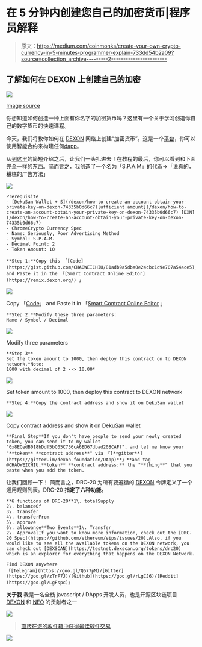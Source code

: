 # 在 5 分钟内创建您自己的加密货币|程序员解释

> 原文：<https://medium.com/coinmonks/create-your-own-crypto-currency-in-5-minutes-programmer-explain-733dd54b2a09?source=collection_archive---------2----------------------->

## 了解如何在 DEXON 上创建自己的加密

![](img/967060f44c31362b7703064790c36de6.png)

[Image source](https://www.google.co.in/url?sa=i&source=images&cd=&cad=rja&uact=8&ved=2ahUKEwjE9-K5noPgAhUIbn0KHcl8Bc0Qjxx6BAgBEAI&url=https%3A%2F%2Fdexon.org%2F&psig=AOvVaw2K6NYFYOto9YPuoSWo98_o&ust=1548309965532235)

你想知道如何创造一种上面有你名字的加密货币吗？这里有一个关于学习创造你自己的数字货币的快速课程。

今天，我们将教你如何在 [DEXON](https://medium.com/u/1d41c18242ad?source=post_page-----733dd54b2a09--------------------------------) 网络上创建“加密货币”。这是一个[平台](https://www.youtube.com/watch?v=FWZDD9fL0GQ)，你可以使用智能合约来构建任何[dapp](/dexon/002-dapp-do-we-really-need-it-programmer-explain-ca4d45912074)。

从[到这里](https://www.youtube.com/watch?v=FWZDD9fL0GQ)的简短介绍之后，让我们一头扎进去！在教程的最后，你可以看到和下面完全一样的东西。简而言之，我创造了一个名为「S.P.A.M」的代币→「说真的，糟糕的广告方法」

![](img/b2adc7a765920895540dd8c03c2701b4.png)

```
Prerequisite
- [DekuSan Wallet + S](/dexon/how-to-create-an-account-obtain-your-private-key-on-dexon-74335b0d66c7)[ufficient amount](/dexon/how-to-create-an-account-obtain-your-private-key-on-dexon-74335b0d66c7) [DXN](/dexon/how-to-create-an-account-obtain-your-private-key-on-dexon-74335b0d66c7)
- ChromeCrypto Currency Spec
- Name: Seriously, Poor Advertising Method
- Symbol: S.P.A.M.
- Decimal Point: 2
- Token Amount: 10
```

```
**Step 1:**Copy this 「[Code](https://gist.github.com/CHAOWEICHIU/81adb9a5dba0e24cbc1d9e707a54ace5)」 and Paste it in the 「[Smart Contract Online Editor](https://remix.dexon.org/) 」
```

![](img/a318da235b74340df0954b5304272601.png)

Copy 「[Code](https://gist.github.com/CHAOWEICHIU/81adb9a5dba0e24cbc1d9e707a54ace5)」 and Paste it in 「[Smart Contract Online Editor](https://remix.dexon.org/) 」

```
**Step 2:**Modify these three parameters:
Name / Symbol / Decimal
```

![](img/d668123d6d87045a72d4fc2de4603ccf.png)

Modify three parameters

```
**Step 3**
Set the token amount to 1000, then deploy this contract on to DEXON network.*Note: 
1000 with decimal of 2 --> 10.00*
```

![](img/78f4be6c9cb0f7d65abe0b91a6c51711.png)

Set token amount to 1000, then deploy this contract to DEXON network

```
**Step 4:**Copy the contract address and show it on DekuSan wallet
```

![](img/e0783aa789e01afac4d3899b85780be4.png)

Copy contract address and show it on DekuSan wallet

```
**Final Step**If you don't have people to send your newly created token, you can send it to my wallet "0x8ECedB018bDdf5bC05C756cA6ED67dbad208CAFf", and let me know your "**token** **contract address**" via 「[**gitter**](https://gitter.im/dexon-foundation/DApp)**」**and tag @CHAOWEICHIU.**token** **contract address:** the "**thing**" that you paste when you add the token.
```

让我们回顾一下！
简而言之，DRC-20 为所有要遵循的 [DEXON](https://medium.com/u/1d41c18242ad?source=post_page-----733dd54b2a09--------------------------------) 令牌定义了一个通用规则列表。DRC-20 **指定了六种功能。**

```
**6 functions of DRC-20**1\. totalSupply
2\. balanceOf
3\. transfer
4\. transferFrom
5\. approve
6\. allowance**Two Events**1\. Transfer
2\. ApprovalIf you want to know more information, check out the [DRC-20 Spec](https://github.com/ethereum/eips/issues/20).Also, if you would like to see all the available tokens on the DEXON network, you can check out [DEXSCAN](https://testnet.dexscan.org/tokens/drc20) which is an explorer for everything that happens on the DEXON Network.
```

```
Find DEXON anywhere
「[Telegram](https://goo.gl/Q577pM)/[Gitter](https://goo.gl/zTrF7J)/[Github](https://goo.gl/rLgCJ6)/[Reddit](https://goo.gl/LgFspc)」
```

**关于我**
我是一名全栈 javascript / DApps 开发人员，也是开源区块链项目 [DEXON](https://medium.com/u/1d41c18242ad?source=post_page-----733dd54b2a09--------------------------------) 和 [NEO](https://medium.com/u/95d056302ecb?source=post_page-----733dd54b2a09--------------------------------) 的贡献者之一

![](img/3725e6014447033d0a9d7a5080711c02.png)

> [直接在您的收件箱中获得最佳软件交易](https://coincodecap.com/?utm_source=coinmonks)

[![](img/7c0b3dfdcbfea594cc0ae7d4f9bf6fcb.png)](https://coincodecap.com/?utm_source=coinmonks)